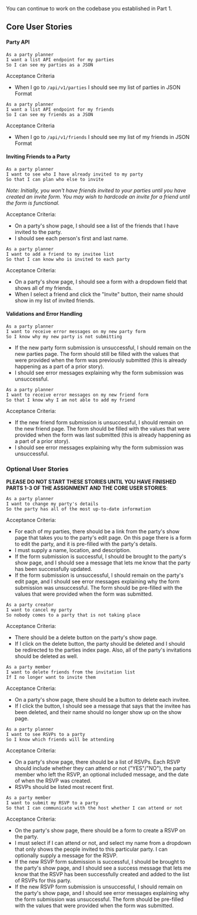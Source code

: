 You can continue to work on the codebase you established in Part 1.

## Core User Stories

#### Party API

```no-highlight
As a party planner
I want a list API endpoint for my parties
So I can see my parties as a JSON
```

Acceptance Criteria

- When I go to `/api/v1/parties` I should see my list of parties in JSON Format

```no-highlight
As a party planner
I want a list API endpoint for my friends
So I can see my friends as a JSON
```

Acceptance Criteria

- When I go to `/api/v1/friends` I should see my list of my friends in JSON Format


#### Inviting Friends to a Party

```no-highlight
As a party planner
I want to see who I have already invited to my party
So that I can plan who else to invite
```

_Note: Initially, you won't have friends invited to your parties until you have created an invite form. You may wish to hardcode an invite for a friend until the form is functional._

Acceptance Criteria:

- On a party's show page, I should see a list of the friends that I have invited to the party.
- I should see each person's first and last name.

```no-highlight
As a party planner
I want to add a friend to my invitee list
So that I can know who is invited to each party
```

Acceptance Criteria:

- On a party's show page, I should see a form with a dropdown field that shows all of my friends.
- When I select a friend and click the "Invite" button, their name should show in my list of invited friends.

#### Validations and Error Handling

```no-highlight
As a party planner
I want to receive error messages on my new party form
So I know why my new party is not submitting
```

- If the new party form submission is unsuccessful, I should remain on the new parties page. The form should still be filled with the values that were provided when the form was previously submitted (this is already happening as a part of a prior story).
- I should see error messages explaining why the form submission was unsuccessful.

```no-highlight
As a party planner
I want to receive error messages on my new friend form
So that I know why I am not able to add my friend
```

Acceptance Criteria:

- If the new friend form submission is unsuccessful, I should remain on the new friend page. The form should be filled with the values that were provided when the form was last submitted (this is already happening as a part of a prior story).
- I should see error messages explaining why the form submission was unsuccessful.

### Optional User Stories

**PLEASE DO NOT START THESE STORIES UNTIL YOU HAVE FINISHED PARTS 1-3 OF THE ASSIGNMENT AND THE CORE USER STORIES**:

```no-highlight
As a party planner
I want to change my party's details
So the party has all of the most up-to-date information
```

Acceptance Criteria:

- For each of my parties, there should be a link from the party's show page that takes you to the party's edit page. On this page there is a form to edit the party, and it is pre-filled with the party's details.
- I must supply a name, location, and description.
- If the form submission is successful, I should be brought to the party's show page, and I should see a message that lets me know that the party has been successfully updated.
- If the form submission is unsuccessful, I should remain on the party's edit page, and I should see error messages explaining why the form submission was unsuccessful. The form should be pre-filled with the values that were provided when the form was submitted.

```no-highlight
As a party creator
I want to cancel my party
So nobody comes to a party that is not taking place
```

Acceptance Criteria:

- There should be a delete button on the party's show page.
- If I click on the delete button, the party should be deleted and I should be redirected to the parties index page. Also, all of the party's invitations should be deleted as well.

```no-highlight
As a party member
I want to delete friends from the invitation list
If I no longer want to invite them
```

Acceptance Criteria:

- On a party's show page, there should be a button to delete each invitee.
- If I click the button, I should see a message that says that the invitee has been deleted, and their name should no longer show up on the show page.

```no-highlight
As a party planner
I want to see RSVPs to a party
So I know which friends will be attending
```

Acceptance Criteria:

- On a party's show page, there should be a list of RSVPs. Each RSVP should include whether they can attend or not ("YES"/"NO"), the party member who left the RSVP, an optional included message, and the date of when the RSVP was created.
- RSVPs should be listed most recent first.

```no-highlight
As a party member
I want to submit my RSVP to a party
So that I can communicate with the host whether I can attend or not
```

Acceptance Criteria:

- On the party's show page, there should be a form to create a RSVP on the party.
- I must select if I can attend or not, and select my name from a dropdown that only shows the people invited to this particular party. I can optionally supply a message for the RSVP.
- If the new RSVP form submission is successful, I should be brought to the party's show page, and I should see a success message that lets me know that the RSVP has been successfully created and added to the list of RSVPs for this party.
- If the new RSVP form submission is unsuccessful, I should remain on the party's show page, and I should see error messages explaining why the form submission was unsuccessful. The form should be pre-filled with the values that were provided when the form was submitted.
